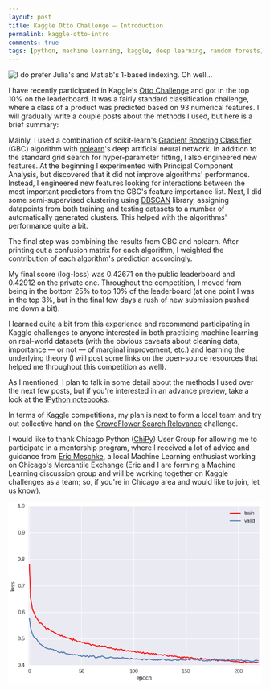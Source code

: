 ```yaml
---
layout: post
title: Kaggle Otto Challenge — Introduction
permalink: kaggle-otto-intro
comments: true
tags: [python, machine learning, kaggle, deep learning, random forests]
---
```


![](http://imgs.xkcd.com/comics/donald_knuth.png "I do prefer Julia's and Matlab's 1-based indexing. Oh well...")

I have recently participated in Kaggle's [Otto Challenge](https://www.kaggle.com/c/otto-group-product-classification-challenge) and got in the top 10% on the leaderboard. It was a fairly standard classification challenge, where a class of a product was predicted based on 93 numerical features. I will gradually write a couple posts about the methods I used, but here is a brief summary:

Mainly, I used a combination of scikit-learn's [Gradient Boosting Classifier](http://scikit-learn.org/stable/modules/generated/sklearn.ensemble.GradientBoostingClassifier.html) (GBC) algorithm with [nolearn](https://github.com/dnouri/nolearn)'s deep artificial neural network. In addition to the standard grid search for hyper-parameter fitting, I also engineered new features. At the beginning I experimented with Principal Component Analysis, but discovered that it did not improve algorithms' performance. Instead, I engineered new features looking for interactions between the most important predictors from the GBC's feature importance list. Next, I did some semi-supervised clustering using [DBSCAN](http://scikit-learn.org/stable/modules/generated/sklearn.cluster.DBSCAN.html) library, assigning datapoints from both training and testing datasets to a number of automatically generated clusters. This helped with the algorithms' performance quite a bit.

The final step was combining the results from GBC and nolearn. After printing out a confusion matrix for each algorithm, I weighted the contribution of each algorithm's prediction accordingly.

My final score (log-loss) was 0.42671 on the public leaderboard and 0.42912 on the private one. Throughout the competition, I moved from being in the bottom 25% to top 10% of the leaderboard (at one point I was in the top 3%, but in the final few days a rush of new submission pushed me down a bit).

I learned quite a bit from this experience and recommend participating in Kaggle challenges to anyone interested in both practicing machine learning on real-world datasets (with the obvious caveats about cleaning data, importance — or not — of marginal improvement, etc.) and learning the underlying theory (I will post some links on the open-source resources that helped me throughout this competition as well).

As I mentioned, I plan to talk in some detail about the methods I used over the next few posts, but if you're interested in an advance preview, take a look at the [IPython notebooks](https://github.com/aflyax/kaggle-otto).

In terms of Kaggle competitions, my plan is next to form a local team and try out collective hand on the [CrowdFlower Search Relevance](https://www.kaggle.com/c/crowdflower-search-relevance) challenge.

I would like to thank Chicago Python ([ChiPy](http://www.chipy.org/)) User Group for allowing me to participate in a mentorship program, where I received a lot of advice and guidance from [Eric Meschke](https://www.linkedin.com/in/emeschke), a local Machine Learning enthusiast working on Chicago's Mercantile Exchange (Eric and I are forming a Machine Learning discussion group and will be working together on Kaggle challenges as a team; so, if you're in Chicago area and would like to join, let us know).

![](/images/nolearn_otto.png "nolearn learning")